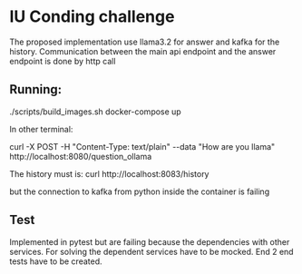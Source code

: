 # IU Conding challenge

The proposed implementation use llama3.2 for answer and kafka for the history.
Communication between the main api endpoint and the answer endpoint is done by http call 

## Running:

./scripts/build_images.sh
docker-compose up

In other terminal:

curl -X POST -H "Content-Type: text/plain" --data "How are you llama" \
    http://localhost:8080/question_ollama

The history must is:
curl  http://localhost:8083/history

but the connection to kafka from python inside the container is failing

## Test

Implemented in pytest but are failing because the dependencies with other services. 
For solving the dependent services have to be mocked. End 2 end tests have to be created.
